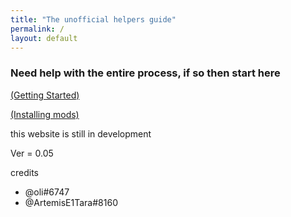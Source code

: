 ```yaml
---
title: "The unofficial helpers guide"
permalink: /
layout: default
---
```


### Need help with the entire process, if so then start here

[(Getting Started)](getting_sidequest.md)


[(Installing mods)](installing_mods.md)






this website is still in development

Ver = 0.05


credits
 - @oli#6747
 - @ArtemisE1Tara#8160
